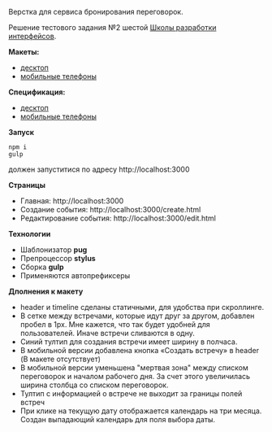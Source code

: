 Верстка для сервиса бронирования переговорок.

Решение тестового задания №2 шестой [Школы разработки интерфейсов](https://academy.yandex.ru/events/frontend/shri_msk-2018).

**Макеты:**

- [десктоп](desktop-images)
- [мобильные телефоны](touch-images)

**Спецификация:**

- [десктоп](desktop-guide)
- [мобильные телефоны](touch-guide)

**Запуск**
```
npm i
gulp

```
должен запуститися по адресу  http://localhost:3000

**Страницы**
* Главная: http://localhost:3000
* Создание события: http://localhost:3000/create.html
* Редактирование события: http://localhost:3000/edit.html

**Технологии**
* Шаблонизатор **pug**
* Препроцессор **stylus**
* Сборка **gulp**
* Применяются автопрефиксеры

**Дполнения к макету**
* header и timeline сделаны статичными, для удобства при скроллинге.
* В сетке между встречами, которые идут друг за другом, добавлен пробел в 1px. Мне кажется, что так будет удобней для пользователей. Иначе встречи сливаются в одну.
* Синий тултип для создания встречи имеет ширину в полчаса.
* В мобильной версии добавлена кнопка «Создать встречу» в header (В макете отсутствует)
* В мобильной версии уменьшена "мертвая зона" между списком переговорок и началом рабочего дня. За счет этого увеличилась ширина столбца со списком переговорок.
* Тултип с информацией о встрече не выходит за границы  полей встреч
* При клике на текущую дату отображается календарь на три месяца. Создан выпадающий календарь для поля выбора даты.

